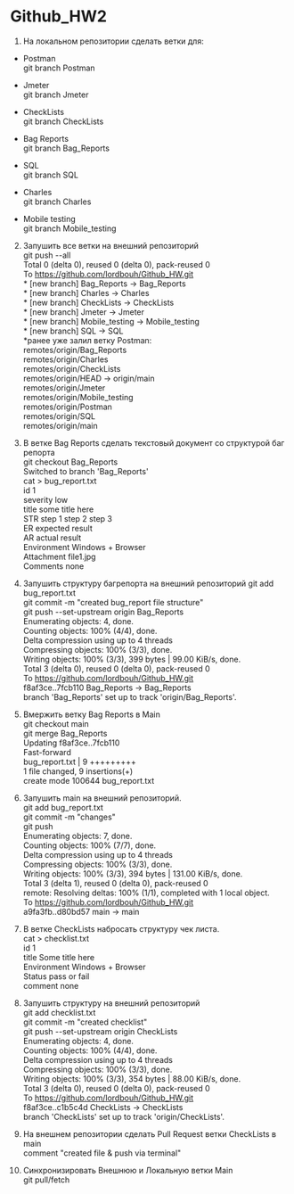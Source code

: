 # Github_HW2

1. На локальном репозитории сделать ветки для:  
- Postman  
git branch Postman  

- Jmeter  
git branch Jmeter  

- CheckLists  
git branch CheckLists  

- Bag Reports  
git branch Bag_Reports  

- SQL  
git branch SQL  

- Charles    
git branch Charles  

- Mobile testing  
git branch Mobile_testing  

2. Запушить все ветки на внешний репозиторий  
 git push --all  
Total 0 (delta 0), reused 0 (delta 0), pack-reused 0  
To https://github.com/lordbouh/Github_HW.git  
\* [new branch]      Bag_Reports -> Bag_Reports  
\* [new branch]      Charles -> Charles  
\* [new branch]      CheckLists -> CheckLists  
\* [new branch]      Jmeter -> Jmeter  
\* [new branch]      Mobile_testing -> Mobile_testing  
\* [new branch]      SQL -> SQL  
\*ранее уже залил ветку Postman:  
remotes/origin/Bag_Reports  
remotes/origin/Charles  
remotes/origin/CheckLists  
remotes/origin/HEAD -> origin/main  
remotes/origin/Jmeter  
remotes/origin/Mobile_testing  
remotes/origin/Postman  
remotes/origin/SQL  
remotes/origin/main  

3. В ветке Bag Reports сделать текстовый документ со структурой баг репорта  
git checkout Bag_Reports  
Switched to branch 'Bag_Reports'  
cat > bug_report.txt  
id 1  
severity low  
title some title here  
STR step 1 step 2 step 3  
ER expected result  
AR actual result  
Environment Windows + Browser  
Attachment file1.jpg  
Comments none  

4. Запушить структуру багрепорта на внешний репозиторий
git add bug_report.txt  
git commit -m "created bug_report file structure"  
git push --set-upstream origin Bag_Reports  
Enumerating objects: 4, done.  
Counting objects: 100% (4/4), done.  
Delta compression using up to 4 threads  
Compressing objects: 100% (3/3), done.  
Writing objects: 100% (3/3), 399 bytes | 99.00 KiB/s, done.  
Total 3 (delta 0), reused 0 (delta 0), pack-reused 0  
To https://github.com/lordbouh/Github_HW.git  
f8af3ce..7fcb110  Bag_Reports -> Bag_Reports  
branch 'Bag_Reports' set up to track 'origin/Bag_Reports'.  

5. Вмержить ветку Bag Reports в Main  
git checkout main  
git merge Bag_Reports  
Updating f8af3ce..7fcb110  
Fast-forward  
bug_report.txt | 9 +++++++++  
1 file changed, 9 insertions(+)  
create mode 100644 bug_report.txt  

6. Запушить main на внешний репозиторий.  
git add bug_report.txt  
git commit -m "changes"  
git push  
Enumerating objects: 7, done.  
Counting objects: 100% (7/7), done.  
Delta compression using up to 4 threads  
Compressing objects: 100% (3/3), done.  
Writing objects: 100% (3/3), 394 bytes | 131.00 KiB/s, done.  
Total 3 (delta 1), reused 0 (delta 0), pack-reused 0  
remote: Resolving deltas: 100% (1/1), completed with 1 local object.  
To https://github.com/lordbouh/Github_HW.git  
a9fa3fb..d80bd57  main -> main  

7. В ветке CheckLists набросать структуру чек листа.  
cat > checklist.txt  
id 1  
title Some title here  
Environment Windows + Browser  
Status pass or fail  
comment none  

8. Запушить структуру на внешний репозиторий  
git add checklist.txt  
git commit -m "created checklist"  
git push --set-upstream origin CheckLists  
Enumerating objects: 4, done.  
Counting objects: 100% (4/4), done.  
Delta compression using up to 4 threads  
Compressing objects: 100% (3/3), done.  
Writing objects: 100% (3/3), 354 bytes | 88.00 KiB/s, done.  
Total 3 (delta 0), reused 0 (delta 0), pack-reused 0  
To https://github.com/lordbouh/Github_HW.git  
f8af3ce..c1b5c4d  CheckLists -> CheckLists  
branch 'CheckLists' set up to track 'origin/CheckLists'.  

9. На внешнем репозитории сделать Pull Request ветки CheckLists в main  
comment "created file & push via terminal"  

10. Синхронизировать Внешнюю и Локальную ветки Main  
git pull/fetch  
